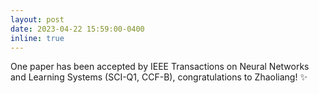 ```yaml
---
layout: post
date: 2023-04-22 15:59:00-0400
inline: true
---
```


One paper has been accepted by IEEE Transactions on Neural Networks and Learning Systems (SCI-Q1, CCF-B), congratulations to Zhaoliang! :sparkles:
